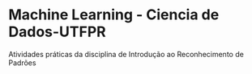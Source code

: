 # Machine Learning - Ciencia de Dados-UTFPR
 Atividades práticas da disciplina de Introdução ao Reconhecimento de Padrões

